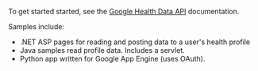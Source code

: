 To get started started, see the [Google Health Data API](http://code.google.com/apis/health) documentation.

Samples include:

  * .NET ASP pages for reading and posting data to a user's health profile
  * Java samples read profile data.  Includes a servlet.
  * Python app written for Google App Engine (uses OAuth).